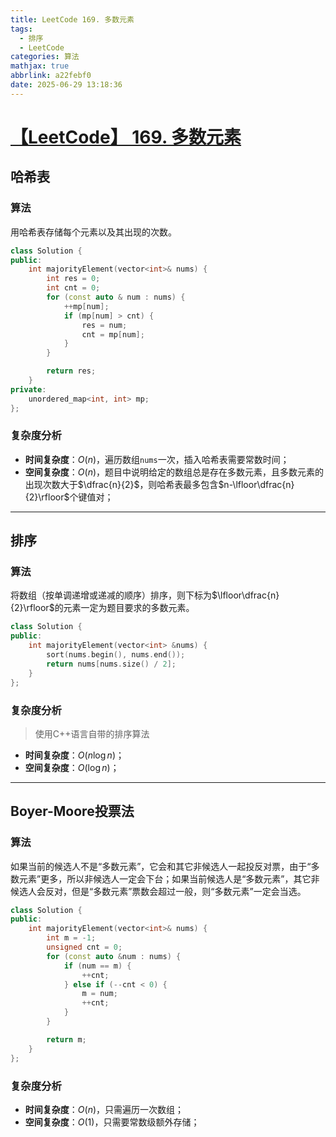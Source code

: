 ```yaml
---
title: LeetCode 169. 多数元素
tags:
  - 排序
  - LeetCode
categories: 算法
mathjax: true
abbrlink: a22febf0
date: 2025-06-29 13:18:36
---
```


# [【LeetCode】 169. 多数元素](https://leetcode.cn/problems/majority-element/)

## 哈希表

### 算法

用哈希表存储每个元素以及其出现的次数。

```c++
class Solution {
public:
    int majorityElement(vector<int>& nums) {
        int res = 0;
        int cnt = 0;
        for (const auto & num : nums) {
            ++mp[num];
            if (mp[num] > cnt) {
                res = num;
                cnt = mp[num];
            }
        }

        return res;
    }
private:
    unordered_map<int, int> mp;
};
```

### 复杂度分析

- **时间复杂度**：$O(n)$，遍历数组`nums`一次，插入哈希表需要常数时间；
- **空间复杂度**：$O(n)$，题目中说明给定的数组总是存在多数元素，且多数元素的出现次数大于$\dfrac{n}{2}$，则哈希表最多包含$n-\lfloor\dfrac{n}{2}\rfloor$个键值对；

---

## 排序

### 算法

将数组（按单调递增或递减的顺序）排序，则下标为$\lfloor\dfrac{n}{2}\rfloor$的元素一定为题目要求的多数元素。

```c++
class Solution {
public:
    int majorityElement(vector<int> &nums) {
        sort(nums.begin(), nums.end());
        return nums[nums.size() / 2];
    }
};
```

### 复杂度分析

> 使用C++语言自带的排序算法

- **时间复杂度**：$O(n\log{n})$；
- **空间复杂度**：$O(\log{n})$；

---

## Boyer-Moore投票法

### 算法

如果当前的候选人不是“多数元素”，它会和其它非候选人一起投反对票，由于“多数元素”更多，所以非候选人一定会下台；如果当前候选人是“多数元素”，其它非候选人会反对，但是“多数元素”票数会超过一般，则“多数元素”一定会当选。

```c++
class Solution {
public:
    int majorityElement(vector<int>& nums) {
        int m = -1;
        unsigned cnt = 0;
        for (const auto &num : nums) {
            if (num == m) {
                ++cnt;
            } else if (--cnt < 0) {
                m = num;
                ++cnt;
            }
        }

        return m;
    }
};
```

### 复杂度分析

- **时间复杂度**：$O(n)$，只需遍历一次数组；
- **空间复杂度**：$O(1)$，只需要常数级额外存储；

